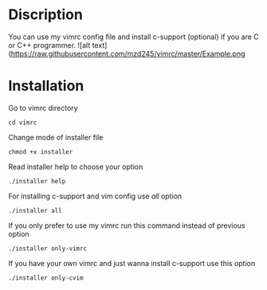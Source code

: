 # Discription
You can use my vimrc config file and install c-support (optional) if you are C or C++ programmer.
![alt text](https://raw.githubusercontent.com/mzd245/vimrc/master/Example.png

# Installation
Go to vimrc directory 
```
cd vimrc
```
Change mode of installer file
```
chmod +x installer
```
Read installer help to choose your option 
```
./installer help
```
For installing c-support and vim config use *all* option 
```
./installer all
```
If you only prefer to use my vimrc run this command instead of previous option
```
./installer only-vimrc
```
If you have your own vimrc and just wanna install c-support use this option 
```
./installer only-cvim
```
